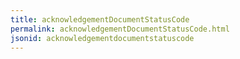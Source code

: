 ```yaml
---
title: acknowledgementDocumentStatusCode
permalink: acknowledgementDocumentStatusCode.html
jsonid: acknowledgementdocumentstatuscode
---
```

